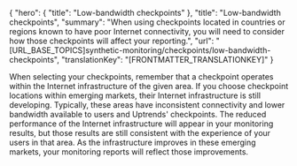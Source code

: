 {
  "hero": {
    "title": "Low-bandwidth checkpoints"
  },
  "title": "Low-bandwidth checkpoints",
  "summary": "When using checkpoints located in countries or regions known to have poor Internet connectivity, you will need to consider how those checkpoints will affect your reporting.",
  "url": "[URL_BASE_TOPICS]synthetic-monitoring/checkpoints/low-bandwidth-checkpoints",
  "translationKey": "[FRONTMATTER_TRANSLATIONKEY]"
}

When selecting your checkpoints, remember that a checkpoint operates within the Internet infrastructure of the given area. If you choose checkpoint locations within emerging markets, their Internet infrastructure is still developing. Typically, these areas have inconsistent connectivity and lower bandwidth available to users and Uptrends' checkpoints. The reduced performance of the Internet infrastructure will appear in your monitoring results, but those results are still consistent with the experience of your users in that area. As the infrastructure improves in these emerging markets, your monitoring reports will reflect those improvements.
